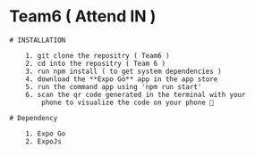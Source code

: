# Team6 ( Attend IN ) 

    # INSTALLATION 

        1. git clone the repositry ( Team6 )
        2. cd into the repositry ( Team 6 )
        3. run npm install ( to get system dependencies )
        4. download the **Expo Go** app in the app store 
        5. run the command app using 'npm run start'
        6. scan the qr code generated in the terminal with your
            phone to visualize the code on your phone 📲

    # Dependency 

        1. Expo Go
        2. ExpoJs 
